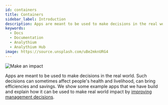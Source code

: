 ```yaml
---
id: containers
title: Containers
sidebar_label: Introduction
description: Apps are meant to be used to make decisions in the real world.
keywords:
  - Docs
  - Documentation
  - Analythium
  - Analythium Hub
image: https://source.unsplash.com/uBe2mknURG4
---
```


![Make an impact](../../img/undraw_personal_goals_edgd_manage.svg)

Apps are meant to be used to make decisions in the real world.
Such decisions can sometimes affect people's health and livelihood,
can bring efficiencies and savings. We show some example
apps that we have build and explain how it can be used to make
real world impact by [improving management decisions](impact).
